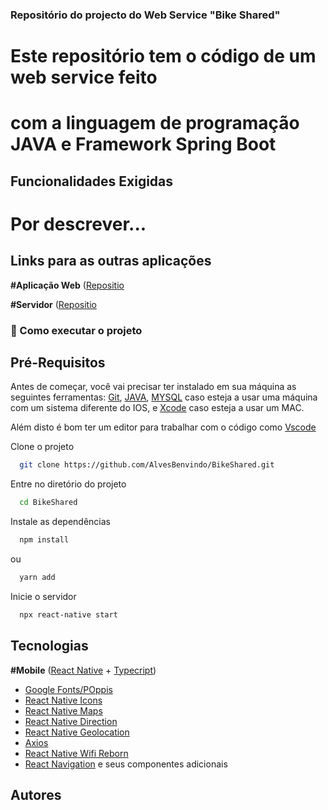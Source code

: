
### Repositório do projecto do Web Service "Bike Shared"

# Este repositório tem o código de um web service feito
# com a linguagem de programação JAVA e Framework Spring Boot

## Funcionalidades Exigidas
# Por descrever...

##

## Links para as outras aplicações

**#Aplicação Web** 
([Repositio](https://reactnative.dev/)


**#Servidor** 
([Repositio](https://reactnative.dev/)

### 🚀 Como executar o projeto

## Pré-Requisitos

Antes de começar, você vai precisar ter instalado em sua máquina as seguintes ferramentas: 
[Git](https://git-scm.com/doc), [JAVA](https://nodejs.org/en), [MYSQL](https://developer.android.com/studio?gclid=Cj0KCQiAwP6sBhDAARIsAPfK_wavHb3bNo2iFlexYJAK7CsvMBML7ufVHISCVEqWZ-qiTbmNsrA-Vy4aAjFCEALw_wcB&gclsrc=aw.ds&hl=pt-br) caso esteja a usar uma máquina com um sistema diferente do IOS, e [Xcode](https://developer.apple.com/xcode/) caso esteja a usar um MAC.


Além disto é bom ter um editor para trabalhar com o código como [Vscode](https://code.visualstudio.com/)


Clone o projeto

```bash
  git clone https://github.com/AlvesBenvindo/BikeShared.git
```

Entre no diretório do projeto

```bash
  cd BikeShared
```

Instale as dependências

```bash
  npm install
```
ou

```bash
  yarn add
```

Inicie o servidor

```bash
  npx react-native start
```


## Tecnologias

**#Mobile** ([React Native](https://reactnative.dev/) +  [Typecript](https://www.typescriptlang.org/))

 - [Google Fonts/POppis](https://fonts.google.com/specimen/Poppins)
 - [React Native Icons](https://github.com/oblador/react-native-vector-icons)
 - [React Native Maps](https://github.com/react-native-maps/react-native-maps)
 - [React Native Direction](https://github.com/bramus/react-native-maps-directions)
 - [React Native Geolocation](https://github.com/michalchudziak/react-native-geolocation)
 - [Axios](https://axios-http.com/)
 - [React Native Wifi Reborn](https://github.com/JuanSeBestia/react-native-wifi-reborn)
 - [React Navigation](https://reactnavigation.org/) e seus componentes adicionais



 

 
## Autores


